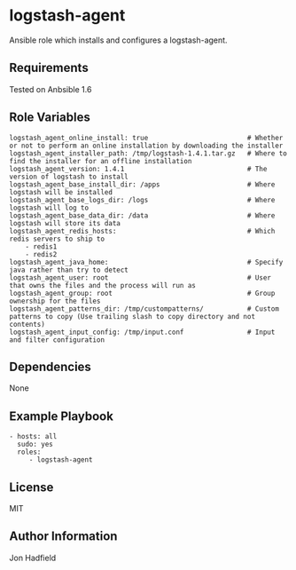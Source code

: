 logstash-agent
========

Ansible role which installs and configures a logstash-agent.

Requirements
------------

Tested on Anbsible 1.6

Role Variables
--------------


    logstash_agent_online_install: true                         # Whether or not to perform an online installation by downloading the installer
    logstash_agent_installer_path: /tmp/logstash-1.4.1.tar.gz   # Where to find the installer for an offline installation 
    logstash_agent_version: 1.4.1                               # The version of logstash to install
    logstash_agent_base_install_dir: /apps                      # Where logstash will be installed
    logstash_agent_base_logs_dir: /logs                         # Where logstash will log to
    logstash_agent_base_data_dir: /data                         # Where logstash will store its data
    logstash_agent_redis_hosts:                                 # Which redis servers to ship to
        - redis1
        - redis2
    logstash_agent_java_home:                                   # Specify java rather than try to detect
    logstash_agent_user: root                                   # User that owns the files and the process will run as
    logstash_agent_group: root                                  # Group ownership for the files
    logstash_agent_patterns_dir: /tmp/custompatterns/           # Custom patterns to copy (Use trailing slash to copy directory and not contents)
    logstash_agent_input_config: /tmp/input.conf                # Input and filter configuration



Dependencies
------------

None

Example Playbook
-------------------------

    - hosts: all
      sudo: yes
      roles:
         - logstash-agent

License
-------

MIT

Author Information
------------------

Jon Hadfield
